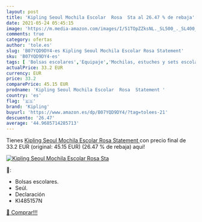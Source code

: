 ```yaml
---
layout: post
title: 'Kipling Seoul Mochila Escolar  Rosa  Sta al 26.47 % de rebaja'
date: 2021-05-24 05:45:15
image: 'https://m.media-amazon.com/images/I/51TOpZZksNL._SL500_._SL400_.jpg'
comments: true
category: ofertas
author: 'tole.es'
slug: 'B07YQD9DY4-es Kipling Seoul Mochila Escolar Rosa Statement'
sku: 'B07YQD9DY4-es'
tags: [ 'Bolsas escolares','Equipaje','Mochilas, estuches y sets escolares','escolar','kipling','mochila', ]
actualPrice: 33.2 EUR
currency: EUR
price: 33.2
comparePrice: 45.15 EUR
prodname: 'Kipling Seoul Mochila Escolar  Rosa  Statement '
country: 'es'
flag: '🇪🇸'
brand: 'Kipling'
buyurl: 'https://www.amazon.es/dp/B07YQD9DY4/?tag=tolees-21'
descuento: '26.47'
average: '44.9685714285713'
---
```


Tienes [Kipling Seoul Mochila Escolar  Rosa  Statement ](https://www.amazon.es/dp/B07YQD9DY4/?tag=tolees-21) con precio final de  33.2 EUR (original: 45.15 EUR) (26.47 %  de rebaja) aqui!

[![Kipling Seoul Mochila Escolar  Rosa  Sta](https://m.media-amazon.com/images/I/51TOpZZksNL._SL500_._SL400_.jpg)](https://www.amazon.es/dp/B07YQD9DY4/?tag=tolees-21)

🔎:

- Bolsas escolares.
- Seúl.
- Declaración
- KI485157N

[🛒 Comprar!!!](https://www.amazon.es/dp/B07YQD9DY4/?tag=tolees-21)
